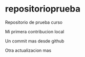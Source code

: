 # repositorioprueba
Repositorio de prueba curso


Mi primera contribucion local

Un commit mas desde github


Otra actualizacion mas
